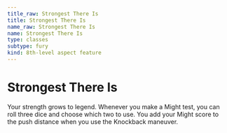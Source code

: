 ```yaml
---
title_raw: Strongest There Is
title: Strongest There Is
name_raw: Strongest There Is
name: Strongest There Is
type: classes
subtype: fury
kind: 8th-level aspect feature
---
```


# Strongest There Is

Your strength grows to legend. Whenever you make a Might test, you can roll three dice and choose which two to use. You add your Might score to the push distance when you use the Knockback maneuver.
